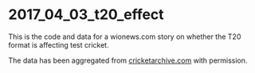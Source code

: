# 2017_04_03_t20_effect
This is the code and data for a wionews.com story on whether the T20 format is affecting test cricket.

The data has been aggregated from [cricketarchive.com](http://cricketarchive.com/) with permission.
